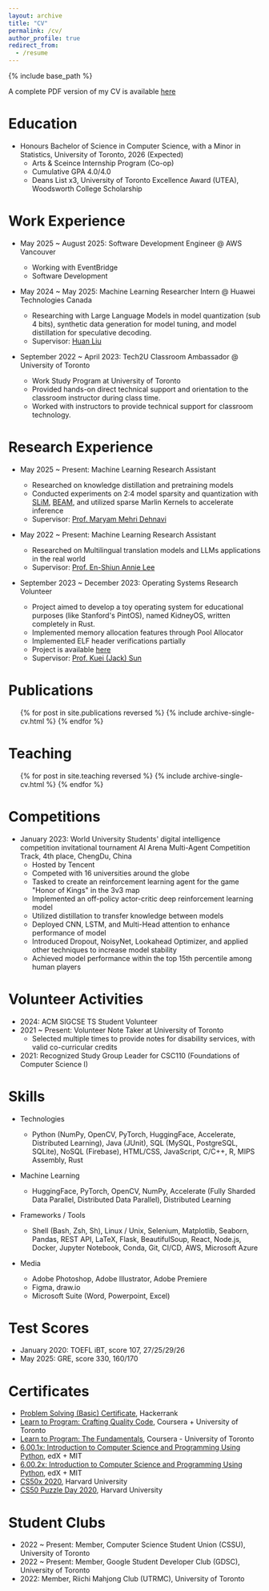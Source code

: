 ```yaml
---
layout: archive
title: "CV"
permalink: /cv/
author_profile: true
redirect_from:
  - /resume
---
```


{% include base_path %}

A complete PDF version of my CV is available [here](/assets/shouyihung-cv.pdf)


# Education
* Honours Bachelor of Science in Computer Science, with a Minor in Statistics, University of Toronto, 2026 (Expected)
  * Arts & Sceince Internship Program (Co-op)
  * Cumulative GPA 4.0/4.0
  * Deans List x3, University of Toronto Excellence Award (UTEA), Woodsworth College Scholarship


# Work Experience
* May 2025 ~ August 2025: Software Development Engineer @ AWS Vancouver
  * Working with EventBridge
  * Software Development

* May 2024 ~ May 2025: Machine Learning Researcher Intern @ Huawei Technologies Canada
  * Researching with Large Language Models in model quantization (sub 4 bits), synthetic data generation for model tuning, and model distillation for speculative decoding. 
  * Supervisor: [Huan Liu](https://scholar.google.com/citations?user=6QbMAhkAAAAJ&hl=en)

* September 2022 ~ April 2023: Tech2U Classroom Ambassador @ University of Toronto
  * Work Study Program at University of Toronto
  * Provided hands-on direct technical support and orientation to the classroom instructor during class time. 
  * Worked with instructors to provide technical support for classroom technology. 


# Research Experience
* May 2025 ~ Present: Machine Learning Research Assistant
  * Researched on knowledge distillation and pretraining models
  * Conducted experiments on 2:4 model sparsity and quantization with [SLiM](https://arxiv.org/abs/2410.09615), [BEAM](https://www.cs.toronto.edu/~mmozaffari/compression-trinity/beam/index.html), and utilized sparse Marlin Kernels to accelerate inference
  * Supervisor: [Prof. Maryam Mehri Dehnavi](https://www.cs.toronto.edu/~mmehride/)

* May 2022 ~ Present: Machine Learning Research Assistant
  * Researched on Multilingual translation models and LLMs applications in the real world
  * Supervisor: [Prof. En-Shiun Annie Lee](https://www.cs.toronto.edu/~ealee/public/)

* September 2023 ~ December 2023: Operating Systems Research Volunteer
  * Project aimed to develop a toy operating system for educational purposes (like Stanford's PintOS), named KidneyOS, written completely in Rust. 
  * Implemented memory allocation features through Pool Allocator
  * Implemented ELF header verifications partially
  * Project is available [here](https://github.com/KidneyOS/KidneyOS)
  * Supervisor: [Prof. Kuei (Jack) Sun](https://www.cs.toronto.edu/~sunk/)


# Publications
  <ul>{% for post in site.publications reversed %}
    {% include archive-single-cv.html %}
  {% endfor %}</ul>
  
<!-- Talks
======
  <ul>{% for post in site.talks reversed %}
    {% include archive-single-talk-cv.html  %}
  {% endfor %}</ul> -->
  

# Teaching
  <ul>{% for post in site.teaching reversed %}
    {% include archive-single-cv.html %}
  {% endfor %}</ul>


# Competitions
* January 2023: World University Students' digital intelligence competition invitational tournament AI Arena Multi-Agent Competition Track, 4th place, ChengDu, China
  * Hosted by Tencent
  * Competed with 16 universities around the globe
  * Tasked to create an reinforcement learning agent for the game "Honor of Kings" in the 3v3 map
  * Implemented an off-policy actor-critic deep reinforcement learning model
  * Utilized distillation to transfer knowledge between models
  * Deployed CNN, LSTM, and Multi-Head attention to enhance performance of model
  * Introduced Dropout, NoisyNet, Lookahead Optimizer, and applied other techniques to increase model stability
  * Achieved model performance within the top 15th percentile among human players


# Volunteer Activities
* 2024: ACM SIGCSE TS Student Volunteer
* 2021 ~ Present: Volunteer Note Taker at University of Toronto
  * Selected multiple times to provide notes for disability services, with valid co-curricular credits
* 2021: Recognized Study Group Leader for CSC110 (Foundations of Computer Science I)


# Skills
* Technologies
  * Python (NumPy, OpenCV, PyTorch, HuggingFace, Accelerate, Distributed Learning), Java (JUnit), SQL (MySQL, PostgreSQL, SQLite), NoSQL (Firebase), HTML/CSS, JavaScript, C/C++, R, MIPS Assembly, Rust

* Machine Learning
  * HuggingFace, PyTorch, OpenCV, NumPy, Accelerate (Fully Sharded Data Parallel, Distributed Data Parallel), Distributed Learning

* Frameworks / Tools
  * Shell (Bash, Zsh, Sh), Linux / Unix, Selenium, Matplotlib, Seaborn, Pandas, REST API, LaTeX, Flask, BeautifulSoup, React, Node.js, Docker, Jupyter Notebook, Conda, Git, CI/CD, AWS, Microsoft Azure

* Media
  * Adobe Photoshop, Adobe Illustrator, Adobe Premiere
  * Figma, draw.io
  * Microsoft Suite (Word, Powerpoint, Excel)

# Test Scores
* January 2020: TOEFL iBT, score 107, 27/25/29/26
* May 2025: GRE, score 330, 160/170


# Certificates
* [Problem Solving (Basic) Certificate](https://www.hackerrank.com/certificates/8eb236781520), Hackerrank
* [Learn to Program: Crafting Quality Code](https://www.coursera.org/account/accomplishments/verify/YD7P65MHBWPD?utm_source=link&utm_medium=certificate&utm_content=cert_image&utm_campaign=pdf_header_button&utm_product=course), Coursera + University of Toronto
* [Learn to Program: The Fundamentals](https://www.coursera.org/account/accomplishments/certificate/B2NBN67TXPU8), Coursera - University of Toronto
* [6.00.1x: Introduction to Computer Science and Programming Using Python](https://courses.edx.org/certificates/c568bdc186144362af0e1f11bc7da436), edX + MIT
* [6.00.2x: Introduction to Computer Science and Programming Using Python](https://courses.edx.org/certificates/f5a4f35e6b8c44fd810b1f892b06f048), edX + MIT
* [CS50x 2020](https://certificates.cs50.io/5777a9fe-7226-4598-97e5-b1014290526d.pdf?size=letter), Harvard University
* [CS50 Puzzle Day 2020](https://certificates.cs50.io/6039e1a8-51ab-4370-9edd-d4893c705bc8), Harvard University


# Student Clubs
* 2022 ~ Present: Member, Computer Science Student Union (CSSU), University of Toronto
* 2022 ~ Present: Member, Google Student Developer Club (GDSC), University of Toronto
* 2022: Member, Riichi Mahjong Club (UTRMC), University of Toronto
